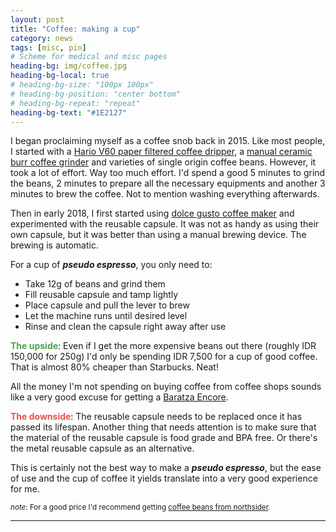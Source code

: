 ```yaml
---
layout: post
title: "Coffee: making a cup"
category: news
tags: [misc, pin]
# Scheme for medical and misc pages
heading-bg: img/coffee.jpg
heading-bg-local: true
# heading-bg-size: "100px 100px"
# heading-bg-position: "center bottom"
# heading-bg-repeat: "repeat"
heading-bg-text: "#1E2127"
---
```


I began proclaiming myself as a coffee snob back in 2015. Like most people, I started with a [Hario V60 paper filtered coffee dripper](https://ottencoffee.co.id/pour-over/hario-dripper-v60-red-vd-01r), a [manual ceramic burr coffee grinder](https://www.tokopedia.com/mokhabika/maximo-ceramic-burr-coffee-grinder) and varieties of  single origin coffee beans. However, it took a lot of effort. Way too much effort. I'd spend a good 5 minutes to grind the beans, 2 minutes to prepare all the necessary equipments and another 3 minutes to brew the coffee. Not to mention washing everything afterwards.

Then in early 2018, I first started using [dolce gusto coffee maker](https://www.tokopedia.com/dolcegustoid/mesin-kopi-piccolo-anthracite-manual) and experimented with the reusable capsule. It was not as handy as using their own capsule, but it was better than using a manual brewing device. The brewing is automatic.

For a cup of __*pseudo espresso*__, you only need to:
- Take 12g of beans and grind them
- Fill reusable capsule and tamp lightly
- Place capsule and pull the lever to brew
- Let the machine runs until desired level
- Rinse and clean the capsule right away after use

<b style="color:#50A14F">The upside</b>: Even if I get the more expensive beans out there (roughly IDR 150,000 for 250g) I'd only be spending IDR 7,500 for a cup of good coffee. That is almost 80% cheaper than Starbucks. Neat!

All the money I'm not spending on buying coffee from coffee shops sounds like a very good excuse for getting a [Baratza Encore](https://www.tokopedia.com/philocoffee/baratza-encore-coffee-grinder).

<b style="color:#E45649">The downside</b>: The reusable capsule needs to be replaced once it has passed its lifespan. Another thing that needs attention is to make sure that the material of the reusable capsule is food grade and BPA free. Or there's the metal reusable capsule as an alternative.

This is certainly not the best way to make a __*pseudo espresso*__, but the ease of use and the cup of coffee it yields translate into a very good experience for me.

<sub>_note_: For a good price I'd recommend getting [coffee beans from northsider](https://www.tokopedia.com/northsider).</sub>

---
